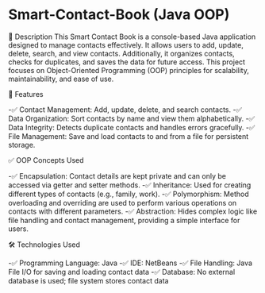 # Smart-Contact-Book (Java OOP)
📌 Description
This Smart Contact Book is a console-based Java application designed to manage contacts effectively. It allows users to add, update, delete, search, and view contacts. Additionally, it organizes contacts, checks for duplicates, and saves the data for future access. This project focuses on Object-Oriented Programming (OOP) principles for scalability, maintainability, and ease of use.

🎯 Features

-✅ Contact Management: Add, update, delete, and search contacts.
-✅ Data Organization: Sort contacts by name and view them alphabetically.
-✅ Data Integrity: Detects duplicate contacts and handles errors gracefully.
-✅ File Management: Save and load contacts to and from a file for persistent storage.

✅ OOP Concepts Used

-✅ Encapsulation: Contact details are kept private and can only be accessed via getter and setter methods.
-✅ Inheritance: Used for creating different types of contacts (e.g., family, work).
-✅ Polymorphism: Method overloading and overriding are used to perform various operations on contacts with different parameters.
-✅ Abstraction: Hides complex logic like file handling and contact management, providing a simple interface for users.

🛠 Technologies Used

-✅ Programming Language: Java
-✅ IDE: NetBeans
-✅ File Handling: Java File I/O for saving and loading contact data
-✅ Database: No external database is used; file system stores contact data


